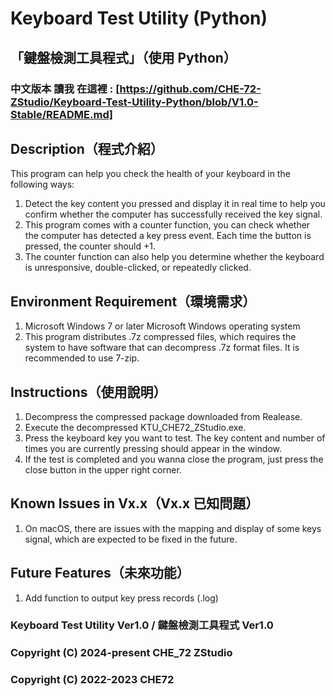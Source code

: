 # Keyboard Test Utility (Python)

## 「鍵盤檢測工具程式」（使用 Python）

### 中文版本 讀我 在這裡 : [https://github.com/CHE-72-ZStudio/Keyboard-Test-Utility-Python/blob/V1.0-Stable/README.md]

## Description（程式介紹）

This program can help you check the health of your keyboard in the following ways:

1. Detect the key content you pressed and display it in real time to help you confirm whether the computer has successfully received the key signal.
2. This program comes with a counter function, you can check whether the computer has detected a key press event. Each time the button is pressed, the counter should +1.
3. The counter function can also help you determine whether the keyboard is unresponsive, double-clicked, or repeatedly clicked.

## Environment Requirement（環境需求）

1. Microsoft Windows 7 or later Microsoft Windows operating system
2. This program distributes .7z compressed files, which requires the system to have software that can decompress .7z format files. It is recommended to use 7-zip.

## Instructions（使用說明）

1. Decompress the compressed package downloaded from Realease.
2. Execute the decompressed KTU_CHE72_ZStudio.exe.
3. Press the keyboard key you want to test. The key content and number of times you are currently pressing should appear in the window.
4. If the test is completed and you wanna close the program, just press the close button in the upper right corner.

## Known Issues in Vx.x（Vx.x 已知問題）
1. On macOS, there are issues with the mapping and display of some keys signal, which are expected to be fixed in the future.

## Future Features（未來功能）
1. Add function to output key press records (.log)

### Keyboard Test Utility Ver1.0 / 鍵盤檢測工具程式 Ver1.0

### Copyright (C) 2024-present CHE_72 ZStudio

### Copyright (C) 2022-2023 CHE72
